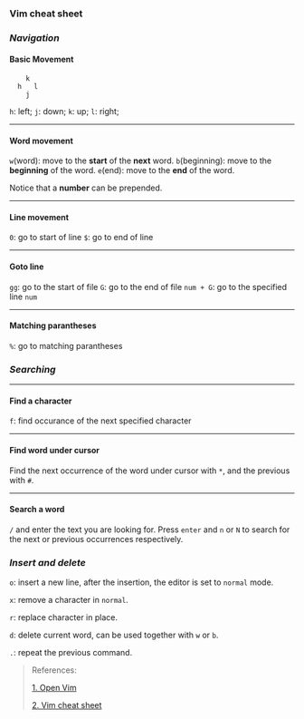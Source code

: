 ### Vim cheat sheet

### *Navigation*

#### Basic Movement
```
    k
  h   l
    j
```

`h`: left; `j`: down; `k`: up; `l`: right;

---
#### Word movement
`w`(word): move to the **start** of the **next** word.
`b`(beginning): move to the **beginning** of the word.
`e`(end): move to the **end** of the word. 

Notice that a **number** can be prepended.

---
#### Line movement
`0`: go to start of line
`$`: go to end of line

---
#### Goto line
`gg`: go to the start of file
`G`: go to the end of file
`num + G`: go to the specified line `num`

---
#### Matching parantheses
`%`: go to matching parantheses 


### *Searching*

---
#### Find a character
`f`: find occurance of the next specified character

---
#### Find word under cursor
Find the next occurrence of the word under cursor with `*`, and the previous with `#`.

---
#### Search a word
`/` and enter the text you are looking for. Press `enter` and `n` or `N` to search for the next or previous occurrences respectively.

### *Insert and delete*

`o`: insert a new line, after the insertion, the editor is set to `normal` mode.

`x`: remove a character in `normal`.

`r`: replace character in place.

`d`: delete current word, can be used together with `w` or `b`.

`.`: repeat the previous command.


> References:
> 
> [1. Open Vim](https://www.openvim.com/)
> 
> [2. Vim cheat sheet](https://www.fprintf.net/vimCheatSheet.html)